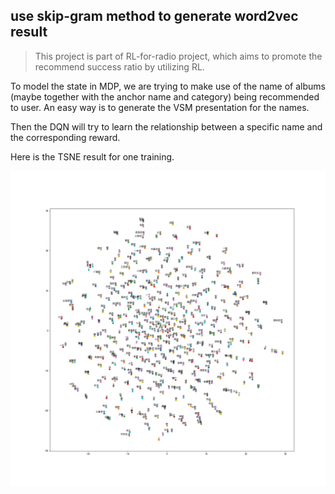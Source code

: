 ## use skip-gram method to generate word2vec result

>This project is part of RL-for-radio project, which aims to promote the
>recommend success ratio by utilizing RL.

To model the state in MDP, we are trying to make use of the name of albums
(maybe together with the anchor name and category) being recommended to user.
An easy way is to generate the VSM presentation for the names.

Then the DQN will try to learn the relationship between a specific name and the corresponding reward.

Here is the TSNE result for one training.

![image](https://github.com/ice871117/RL-for-radio/blob/master/python/Simulator/images/tsne.png)